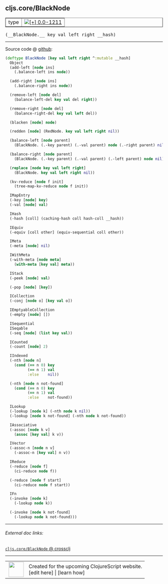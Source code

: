 ## cljs.core/BlackNode



 <table border="1">
<tr>
<td>type</td>
<td><a href="https://github.com/cljsinfo/cljs-api-docs/tree/0.0-1211"><img valign="middle" alt="[+] 0.0-1211" title="Added in 0.0-1211" src="https://img.shields.io/badge/+-0.0--1211-lightgrey.svg"></a> </td>
</tr>
</table>


 <samp>
(__BlackNode.__ key val left right __hash)<br>
</samp>

---







Source code @ [github](https://github.com/clojure/clojurescript/blob/r2234/src/cljs/cljs/core.cljs#L5558-L5658):

```clj
(deftype BlackNode [key val left right ^:mutable __hash]
  Object
  (add-left [node ins]
    (.balance-left ins node))

  (add-right [node ins]
    (.balance-right ins node))

  (remove-left [node del]
    (balance-left-del key val del right))

  (remove-right [node del]
    (balance-right-del key val left del))

  (blacken [node] node)

  (redden [node] (RedNode. key val left right nil))

  (balance-left [node parent]
    (BlackNode. (.-key parent) (.-val parent) node (.-right parent) nil))

  (balance-right [node parent]
    (BlackNode. (.-key parent) (.-val parent) (.-left parent) node nil))

  (replace [node key val left right]
    (BlackNode. key val left right nil))

  (kv-reduce [node f init]
    (tree-map-kv-reduce node f init))

  IMapEntry
  (-key [node] key)
  (-val [node] val)

  IHash
  (-hash [coll] (caching-hash coll hash-coll __hash))

  IEquiv
  (-equiv [coll other] (equiv-sequential coll other))

  IMeta
  (-meta [node] nil)

  IWithMeta
  (-with-meta [node meta]
    (with-meta [key val] meta))

  IStack
  (-peek [node] val)

  (-pop [node] [key])

  ICollection
  (-conj [node o] [key val o])

  IEmptyableCollection
  (-empty [node] [])

  ISequential
  ISeqable
  (-seq [node] (list key val))

  ICounted
  (-count [node] 2)

  IIndexed
  (-nth [node n]
    (cond (== n 0) key
          (== n 1) val
          :else    nil))

  (-nth [node n not-found]
    (cond (== n 0) key
          (== n 1) val
          :else    not-found))

  ILookup
  (-lookup [node k] (-nth node k nil))
  (-lookup [node k not-found] (-nth node k not-found))

  IAssociative
  (-assoc [node k v]
    (assoc [key val] k v))

  IVector
  (-assoc-n [node n v]
    (-assoc-n [key val] n v))

  IReduce
  (-reduce [node f]
    (ci-reduce node f))

  (-reduce [node f start]
    (ci-reduce node f start))

  IFn
  (-invoke [node k]
    (-lookup node k))

  (-invoke [node k not-found]
    (-lookup node k not-found)))
```

<!--
Repo - tag - source tree - lines:

 <pre>
clojurescript @ r2234
└── src
    └── cljs
        └── cljs
            └── <ins>[core.cljs:5558-5658](https://github.com/clojure/clojurescript/blob/r2234/src/cljs/cljs/core.cljs#L5558-L5658)</ins>
</pre>

-->

---



###### External doc links:

[`cljs.core/BlackNode` @ crossclj](http://crossclj.info/fun/cljs.core.cljs/BlackNode.html)<br>

---

 <table>
<tr><td>
<img valign="middle" align="right" width="48px" src="http://i.imgur.com/Hi20huC.png">
</td><td>
Created for the upcoming ClojureScript website.<br>
[edit here] | [learn how]
</td></tr></table>

[edit here]:https://github.com/cljsinfo/cljs-api-docs/blob/master/cljsdoc/cljs.core/BlackNode.cljsdoc
[learn how]:https://github.com/cljsinfo/cljs-api-docs/wiki/cljsdoc-files

<!--

This information was too distracting to show to readers, but I'll leave it
commented here since it is helpful to:

- pretty-print the data used to generate this document
- and show how to retrieve that data



The API data for this symbol:

```clj
{:ns "cljs.core",
 :name "BlackNode",
 :type "type",
 :signature ["[key val left right __hash]"],
 :source {:code "(deftype BlackNode [key val left right ^:mutable __hash]\n  Object\n  (add-left [node ins]\n    (.balance-left ins node))\n\n  (add-right [node ins]\n    (.balance-right ins node))\n\n  (remove-left [node del]\n    (balance-left-del key val del right))\n\n  (remove-right [node del]\n    (balance-right-del key val left del))\n\n  (blacken [node] node)\n\n  (redden [node] (RedNode. key val left right nil))\n\n  (balance-left [node parent]\n    (BlackNode. (.-key parent) (.-val parent) node (.-right parent) nil))\n\n  (balance-right [node parent]\n    (BlackNode. (.-key parent) (.-val parent) (.-left parent) node nil))\n\n  (replace [node key val left right]\n    (BlackNode. key val left right nil))\n\n  (kv-reduce [node f init]\n    (tree-map-kv-reduce node f init))\n\n  IMapEntry\n  (-key [node] key)\n  (-val [node] val)\n\n  IHash\n  (-hash [coll] (caching-hash coll hash-coll __hash))\n\n  IEquiv\n  (-equiv [coll other] (equiv-sequential coll other))\n\n  IMeta\n  (-meta [node] nil)\n\n  IWithMeta\n  (-with-meta [node meta]\n    (with-meta [key val] meta))\n\n  IStack\n  (-peek [node] val)\n\n  (-pop [node] [key])\n\n  ICollection\n  (-conj [node o] [key val o])\n\n  IEmptyableCollection\n  (-empty [node] [])\n\n  ISequential\n  ISeqable\n  (-seq [node] (list key val))\n\n  ICounted\n  (-count [node] 2)\n\n  IIndexed\n  (-nth [node n]\n    (cond (== n 0) key\n          (== n 1) val\n          :else    nil))\n\n  (-nth [node n not-found]\n    (cond (== n 0) key\n          (== n 1) val\n          :else    not-found))\n\n  ILookup\n  (-lookup [node k] (-nth node k nil))\n  (-lookup [node k not-found] (-nth node k not-found))\n\n  IAssociative\n  (-assoc [node k v]\n    (assoc [key val] k v))\n\n  IVector\n  (-assoc-n [node n v]\n    (-assoc-n [key val] n v))\n\n  IReduce\n  (-reduce [node f]\n    (ci-reduce node f))\n\n  (-reduce [node f start]\n    (ci-reduce node f start))\n\n  IFn\n  (-invoke [node k]\n    (-lookup node k))\n\n  (-invoke [node k not-found]\n    (-lookup node k not-found)))",
          :title "Source code",
          :repo "clojurescript",
          :tag "r2234",
          :filename "src/cljs/cljs/core.cljs",
          :lines [5558 5658]},
 :full-name "cljs.core/BlackNode",
 :full-name-encode "cljs.core/BlackNode",
 :history [["+" "0.0-1211"]]}

```

Retrieve the API data for this symbol:

```clj
;; from Clojure REPL
(require '[clojure.edn :as edn])
(-> (slurp "https://raw.githubusercontent.com/cljsinfo/cljs-api-docs/catalog/cljs-api.edn")
    (edn/read-string)
    (get-in [:symbols "cljs.core/BlackNode"]))
```

-->
